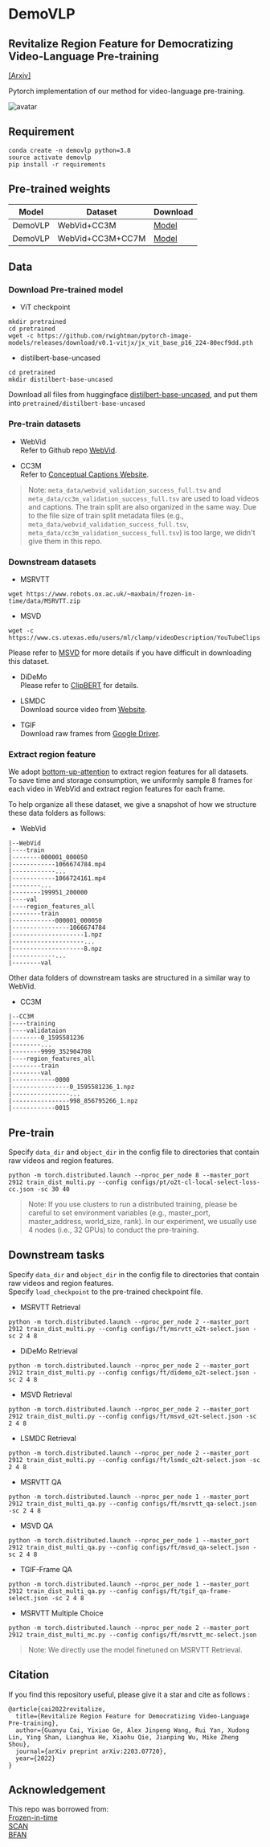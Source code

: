 # DemoVLP
## Revitalize Region Feature for Democratizing Video-Language Pre-training  
[[Arxiv]][1]  

Pytorch implementation of our method for video-language pre-training.  

![avatar](figs/framework.png)

## Requirement
```
conda create -n demovlp python=3.8
source activate demovlp 
pip install -r requirements
```

## Pre-trained weights
|Model|Dataset|Download|
|-----|-------|--------|
|DemoVLP|WebVid+CC3M|[Model][7]|
|DemoVLP|WebVid+CC3M+CC7M|[Model][8]|

## Data
### Download Pre-trained model
- ViT checkpoint
```
mkdir pretrained
cd pretrained
wget -c https://github.com/rwightman/pytorch-image-models/releases/download/v0.1-vitjx/jx_vit_base_p16_224-80ecf9dd.pth
```
- distilbert-base-uncased  
```
cd pretrained
mkdir distilbert-base-uncased
```
Download all files from huggingface [distilbert-base-uncased][2], and put them into `pretrained/distilbert-base-uncased`  

### Pre-train datasets
- WebVid  
Refer to Github repo [WebVid](https://github.com/m-bain/webvid).

- CC3M  
Refer to [Conceptual Captions Website](https://ai.google.com/research/ConceptualCaptions/download).

> Note: `meta_data/webvid_validation_success_full.tsv` and `meta_data/cc3m_validation_success_full.tsv` are used to load videos and captions. The train split are also organized in the same way. Due to the file size of train split metadata files (e.g., `meta_data/webvid_validation_success_full.tsv`, `meta_data/cc3m_validation_success_full.tsv`) is too large, we didn't give them in this repo.   

### Downstream datasets
- MSRVTT
```
wget https://www.robots.ox.ac.uk/~maxbain/frozen-in-time/data/MSRVTT.zip
```

- MSVD
```
wget -c https://www.cs.utexas.edu/users/ml/clamp/videoDescription/YouTubeClips.tar
```
Please refer to [MSVD](https://www.cs.utexas.edu/users/ml/clamp/videoDescription/) for more details if you have difficult in downloading this dataset.

- DiDeMo  
Please refer to [ClipBERT](https://github.com/jayleicn/ClipBERT/blob/main/scripts/download_didemo.sh) for details.

- LSMDC  
Download source video from [Website](https://sites.google.com/site/describingmovies/).


- TGIF  
Download raw frames from [Google Driver][9].

### Extract region feature
We adopt [bottom-up-attention][6] to extract region features for all datasets.  
To save time and storage consumption, we uniformly sample 8 frames for each video in WebVid and extract region features for each frame.  

To help organize all these dataset, we give a snapshot of how we structure these data folders as follows:
- WebVid  
```
|--WebVid
|----train
|--------000001_000050
|------------1066674784.mp4
|------------...
|------------1066724161.mp4
|--------...
|--------199951_200000
|----val
|----region_features_all
|--------train
|------------000001_000050
|----------------1066674784
|--------------------1.npz
|--------------------...
|--------------------8.npz
|------------...
|--------val
```
Other data folders of downstream tasks are structured in a similar way to WebVid.  

- CC3M
```
|--CC3M
|----training
|----validataion
|--------0_1595581236
|--------...
|--------9999_352904708
|----region_features_all
|--------train
|--------val
|------------0000
|----------------0_1595581236_1.npz
|----------------...
|----------------998_856795266_1.npz
|------------0015
```

## Pre-train
Specify `data_dir` and `object_dir` in the config file to directories that contain raw videos and region features.   
```
python -m torch.distributed.launch --nproc_per_node 8 --master_port 2912 train_dist_multi.py --config configs/pt/o2t-cl-local-select-loss-cc.json -sc 30 40
```

> Note: If you use clusters to run a distributed training, please be careful to set environment variables (e.g., master_port, master_address, world_size, rank). In our experiment, we usually use 4 nodes (i.e., 32 GPUs) to conduct the pre-training.

## Downstream tasks
Specify `data_dir` and `object_dir` in the config file to directories that contain raw videos and region features.  
Specify `load_checkpoint` to the pre-trained checkpoint file.  
- MSRVTT Retrieval
```
python -m torch.distributed.launch --nproc_per_node 2 --master_port 2912 train_dist_multi.py --config configs/ft/msrvtt_o2t-select.json -sc 2 4 8
```

- DiDeMo Retrieval
```
python -m torch.distributed.launch --nproc_per_node 2 --master_port 2912 train_dist_multi.py --config configs/ft/didemo_o2t-select.json -sc 2 4 8
```

- MSVD Retrieval
```
python -m torch.distributed.launch --nproc_per_node 2 --master_port 2912 train_dist_multi.py --config configs/ft/msvd_o2t-select.json -sc 2 4 8
```

- LSMDC Retrieval
```
python -m torch.distributed.launch --nproc_per_node 2 --master_port 2912 train_dist_multi.py --config configs/ft/lsmdc_o2t-select.json -sc 2 4 8
```

- MSRVTT QA
```
python -m torch.distributed.launch --nproc_per_node 1 --master_port 2912 train_dist_multi_qa.py --config configs/ft/msrvtt_qa-select.json -sc 2 4 8
```

- MSVD QA
```
python -m torch.distributed.launch --nproc_per_node 1 --master_port 2912 train_dist_multi_qa.py --config configs/ft/msvd_qa-select.json -sc 2 4 8
```

- TGIF-Frame QA
```
python -m torch.distributed.launch --nproc_per_node 1 --master_port 2912 train_dist_multi_qa.py --config configs/ft/tgif_qa-frame-select.json -sc 2 4 8
```

- MSRVTT Multiple Choice
```
python -m torch.distributed.launch --nproc_per_node 2 --master_port 2912 train_dist_multi_mc.py --config configs/ft/msrvtt_mc-select.json 
```
> Note: We directly use the model finetuned on MSRVTT Retrieval.

## Citation
If you find this repository useful, please give it a star and cite as follows :
```
@article{cai2022revitalize,
  title={Revitalize Region Feature for Democratizing Video-Language Pre-training},
  author={Guanyu Cai, Yixiao Ge, Alex Jinpeng Wang, Rui Yan, Xudong Lin, Ying Shan, Lianghua He, Xiaohu Qie, Jianping Wu, Mike Zheng Shou},
  journal={arXiv preprint arXiv:2203.07720},
  year={2022}
}
```

## Acknowledgement
This repo was borrowed from:  
[Frozen-in-time][3]  
[SCAN][4]  
[BFAN][5]  

[1]: https://arxiv.org/abs/2203.07720
[2]: https://huggingface.co/distilbert-base-uncased/tree/main
[3]: https://github.com/m-bain/frozen-in-time
[4]: https://github.com/kuanghuei/SCAN
[5]: https://github.com/CrossmodalGroup/BFAN
[6]: https://github.com/MILVLG/bottom-up-attention.pytorch
[7]: https://mega.nz/file/Yi4igDib#e8M5mwFEYXkGMv9nye9aoDoYr2neTwKx_DZyy6f1qyQ
[8]: https://mega.nz/file/ZiQSkRJb#CmoyCQKePbynJh1uKQT5I0iQ91ZTkQzJO4ecYlAyDuE
[9]: https://drive.google.com/file/d/11wdvsTYIPcSTRMVry1tufILiNE4aAMp5/view?usp=sharing
